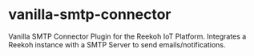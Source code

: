 # vanilla-smtp-connector
Vanilla SMTP Connector Plugin for the Reekoh IoT Platform. Integrates a Reekoh instance with a SMTP Server to send emails/notifications.
